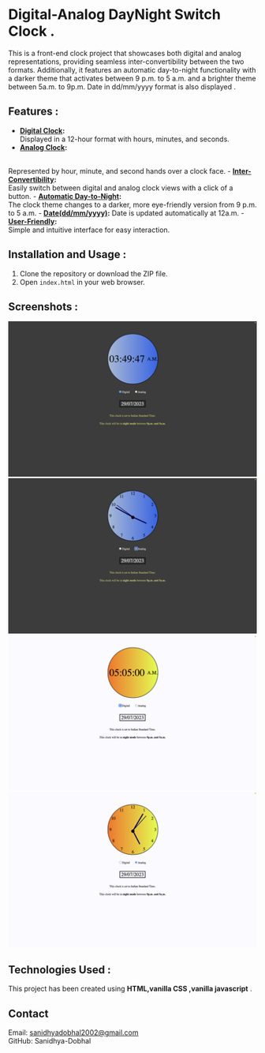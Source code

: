 # Digital-Analog DayNight Switch Clock .
This is a front-end clock project that showcases both digital and analog representations, providing seamless inter-convertibility between the two formats. Additionally, it features an automatic day-to-night functionality with a darker theme that activates between 9 p.m. to 5 a.m. and a brighter theme between 5a.m. to 9p.m. Date in dd/mm/yyyy format is also displayed .

## Features :
 - <b><u>Digital Clock</u>:</b> 
 <br>Displayed in a 12-hour format with hours, minutes, and seconds.
- <b><u>Analog Clock</u>:</b> 
<br>
Represented by hour, minute, and second hands over a clock face.
- <b><u>Inter-Convertibility</u>:</b> <br> Easily switch between digital and analog clock views with a click of a button.
- <b><u>Automatic Day-to-Night</u>:</b> <br>The clock theme changes to a darker, more eye-friendly version from 9 p.m. to 5 a.m.
- <b><u>Date(dd/mm/yyyy)</u>:</b>
Date is updated automatically at 12a.m.
- <b><u>User-Friendly</u>:</b> <br>
Simple and intuitive interface for easy interaction.

## Installation and Usage :

1. Clone the repository or download the ZIP file.
2. Open `index.html` in your web browser.

## Screenshots :
<img src = "Screenshots/Screenshot 2023-07-29 at 3.49.47 AM.png">
<img src = "Screenshots/Screenshot 2023-07-29 at 3.49.51 AM.png">
<img src = "Screenshots/Screenshot 2023-07-29 at 5.05.00 AM.png">
<img src = "Screenshots/Screenshot 2023-07-29 at 5.05.07 AM.png">

## Technologies Used :
This project has been created using <b>HTML,vanilla CSS ,vanilla javascript</b> .

## Contact

Email: sanidhyadobhal2002@gmail.com<br>
GitHub: Sanidhya-Dobhal